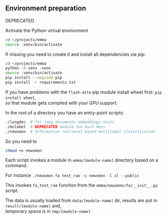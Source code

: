 ## Environment preparation
DEPRECATED

Activate the Python virtual environment
```bash
cd ~/projects/emma
source .venv/bin/activate
```
If missing you need to create it and install all dependencies via pip:
```bash
cd ~/projects/emma
python -m venv .venv
source .venv/bin/activate
pip install --upgrade pip
pip install -r requirements.txt
```

If you have problems with the `flash-attn` pip module install wheel first: `pip install wheel`,  
so that module gets compiled with your GPU support.

In the root of a directory you have an entry-point scripts:
```bash
./longdoc  # for long documents embeddings tests
./mulabel  # DEPRECATED module too much mess
./newsmon  # Information retrieval based multilabel classification 
```

So you need to
```bash
chmod +x newsmon
```

Each script invokes a module in `emma/[module-name]` directory based on a command.

For instance
`./newsmon fa test_rae -c newsmon -l sl --public`

This invokes `fa_test_rae` function from the `emma/newsmon/fa/__init__.py` script.

The data is usually loaded from `data/[module-name]` dir, results are put in `result/[module-name]` and,   
temporary space is in `tmp/[module-name]`


